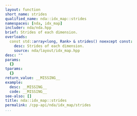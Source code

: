 ```yaml
---
layout: function
short_name: strides
qualified_name: nda::idx_map::strides
namespaces: [nda, idx_map]
includer: nda/nda.hpp
brief: Strides of each dimension.
overloads:
  const std::array<long, Rank> & strides() noexcept const:
    desc: Strides of each dimension.
    source: nda/layout/idx_map.hpp
desc: ""
params:
  {}
tparams:
  {}
return_value: __MISSING__
example:
  desc: __MISSING__
  code: __MISSING__
see-also: []
title: nda::idx_map::strides
permalink: /cpp-api/nda/idx_map/strides
...
```


